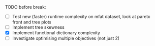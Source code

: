 TODO before break:
- [ ] Test new (faster) runtime complexity on mfat dataset, look at pareto front and tree plots
- [ ] Implement tree skewness
- [x] Implement functional dictionary complexity
- [ ] Investigate optimising multiple objectives (not just 2)
